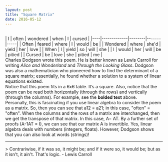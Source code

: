 ```yaml
---
layout: post
title: "Square Matrix"
date: 2016-05-12
---
```

<br>
| I | often | wondered | when | I | cursed |
|----|-------------|--------|-------|-----|
| Often  | feared | where | I  | would  | be |
| Wondered  | where | she'd | yield | her | love |
| When  | I  | yield | so  | will  | she |
| I | would | her | will | be | pitied |
| Cursed | be | love | she | pitied | me |
<br>
Charles Dodgson wrote this poem. He is better known as Lewis Carroll for writing <em>Alice and Wonderland</em> and <em>Through the Looking Glass</em>. Dodgson was also a mathematician who pioneered how to find the determinant of a square matrix; essentially, he found whether a solution to a system of linear equations existed.
<br>
Notice that this poem fits in a 6x6 table. It’s a square. Also, notice that the poem can be read both horizontally (through the rows) and vertically (through the columns). For example, see the <strong>bolded text</strong> above. 
<br>
Personally, this is fascinating if you use linear algebra to consider the poem as a matrix. So, then you can see that a12 = a21; in this case, "often" = "often".
When the columns and the rows of a matrix are interchanged, then we get the transpose of that matrix. In this case, A= AT.
By a further set of proofs (A-1AT = I),  we can see that our matrix A is invertible. Yes, linear algebra deals with numbers (integers, floats). However, Dodgson shows that you can also look at words (strings)!
<br>
<hr />
> Contrariwise, if it was so, it might be; and if it were so, it would be; but as it isn't, it ain't. That's logic. - Lewis Carroll

